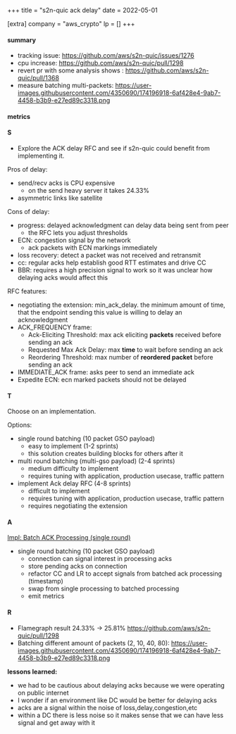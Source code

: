 +++
title = "s2n-quic ack delay"
date = 2022-05-01

[extra]
company = "aws_crypto"
lp = []
+++

#### summary
- tracking issue: https://github.com/aws/s2n-quic/issues/1276
- cpu increase: https://github.com/aws/s2n-quic/pull/1298
- revert pr with some analysis shows : https://github.com/aws/s2n-quic/pull/1368
- measure batching multi-packets: https://user-images.githubusercontent.com/4350690/174196918-6af428e4-9ab7-4458-b3b9-e27ed89c3318.png

#### metrics

#### S
- Explore the ACK delay RFC and see if s2n-quic could benefit from implementing it.

Pros of delay:
- send/recv acks is CPU expensive
  - on the send heavy server it takes 24.33%
- asymmetric links like satellite

Cons of delay:
- progress: delayed acknowledgment can delay data being sent from peer
  - the RFC lets you adjust thresholds
- ECN: congestion signal by the network
  - ack packets with ECN markings immediately
- loss recovery: detect a packet was not received and retransmit
- cc: regular acks help establish good RTT estimates and drive CC
- BBR: requires a high precision signal to work so it was unclear how delaying
  acks would affect this

RFC features:
- negotiating the extension: min_ack_delay. the minimum amount of time, that the
  endpoint sending this value is willing to delay an acknowledgment
- ACK_FREQUENCY frame:
  - Ack-Eliciting Threshold: max ack eliciting **packets** received before sending an ack
  - Requested Max Ack Delay:  max **time** to wait before sending an ack
  - Reordering Threshold: max number of **reordered packet** before sending an ack
- IMMEDIATE_ACK frame: asks peer to send an immediate ack
- Expedite ECN: ecn marked packets should not be delayed

#### T
Choose on an implementation.

Options:
- single round batching (10 packet GSO payload)
  - easy to implement (1-2 sprints)
  - this solution creates building blocks for others after it
- multi round batching (multi-gso payload) (2-4 sprints)
  - medium difficulty to implement
  - requires tuning with application, production usecase, traffic pattern
- implement Ack delay RFC (4-8 sprints)
  - difficult to implement
  - requires tuning with application, production usecase, traffic pattern
  - requires negotiating the extension

#### A
[Impl: Batch ACK Processing (single round)](https://github.com/aws/s2n-quic/issues/1277)

- single round batching (10 packet GSO payload)
  - connection can signal interest in processing acks
  - store pending acks on connection
  - refactor CC and LR to accept signals from batched ack processing (timestamp)
  - swap from single processing to batched processing
  - emit metrics

#### R
- Flamegraph result 24.33% -> 25.81% https://github.com/aws/s2n-quic/pull/1298
- Batching different amount of packets (2, 10, 40, 80): https://user-images.githubusercontent.com/4350690/174196918-6af428e4-9ab7-4458-b3b9-e27ed89c3318.png

**lessons learned:**
- we had to be cautious about delaying acks because we were operating on public
  internet
- I wonder if an environment like DC would be better for delaying acks
- acks are a signal within the noise of loss,delay,congestion,etc
- within a DC there is less noise so it makes sense that we can have less signal
  and get away with it


